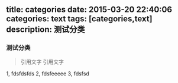 title: categories
date: 2015-03-20 22:40:06
categories: text
tags: [categories,text]
description: 测试分类
---

### 测试分类

>引用文字
>引用文字

1, fdsfdsfds
2, fdsfeeeee
3, fdsfsd

